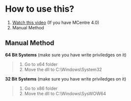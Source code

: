 # How to use this?
1. [Watch this video](https://www.youtube.com/watch?v=8U_Sg1LTKNc&t=4s) (If you have MCentre 4.0)
2. Manual Method

## Manual Method
**64 Bit Systems** (make sure you have write priviledges on it)
> 1. Go to x64 folder
> 2. Move the dll to C:\Windows\System32

**32 Bit Systems** (make sure you have write priviledges on it)
> 1. Go to x86 folder
> 2. Move the dll to C:\Windows\SysWOW64
